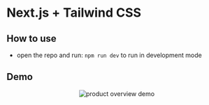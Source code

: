 # Next.js + Tailwind CSS 


## How to use
- open the repo and run:
```npm run dev```
to run in development mode

## Demo
<p
  align="center">
  <img
    alt="product overview demo" src="public/demo/SpotifyUI.gif">
</p>

